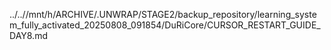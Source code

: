 ../..//mnt/h/ARCHIVE/.UNWRAP/STAGE2/backup_repository/learning_system_fully_activated_20250808_091854/DuRiCore/CURSOR_RESTART_GUIDE_DAY8.md